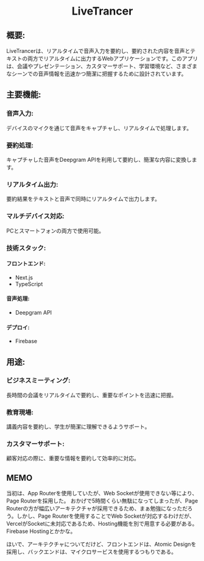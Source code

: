 <h1 align="center">LiveTrancer</h1>


## 概要:
LiveTrancerは、リアルタイムで音声入力を要約し、要約された内容を音声とテキストの両方でリアルタイムに出力するWebアプリケーションです。このアプリは、会議やプレゼンテーション、カスタマーサポート、学習環境など、さまざまなシーンでの音声情報を迅速かつ簡潔に把握するために設計されています。

## 主要機能:

### 音声入力: 
デバイスのマイクを通じて音声をキャプチャし、リアルタイムで処理します。

### 要約処理: 
キャプチャした音声をDeepgram APIを利用して要約し、簡潔な内容に変換します。

### リアルタイム出力: 
要約結果をテキストと音声で同時にリアルタイムで出力します。

### マルチデバイス対応: 
PCとスマートフォンの両方で使用可能。

### 技術スタック:

#### フロントエンド: 
- Next.js
- TypeScript

#### 音声処理: 
- Deepgram API

#### デプロイ: 
- Firebase

## 用途:

### ビジネスミーティング:
長時間の会議をリアルタイムで要約し、重要なポイントを迅速に把握。

### 教育現場: 
講義内容を要約し、学生が簡潔に理解できるようサポート。

### カスタマーサポート:
顧客対応の際に、重要な情報を要約して効率的に対応。



## MEMO

当初は、App Routerを使用していたが、Web Socketが使用できない等により、Page Routerを採用した。
おかげで5時間くらい無駄になってしまったが、Page Routerの方が幅広いアーキテクチャが採用できるため、まぁ勉強になっただろう。しかし、Page Routerを使用することでWeb Socketが対応するわけだが、VercelがSocketに未対応であるため、Hosting機能を別で用意する必要がある。Firebase Hostingとかかな。

ほいで、アーキテクチャについてだけど、フロントエンドは、Atomic Designを採用し、バックエンドは、マイクロサービスを使用するつもりである。

